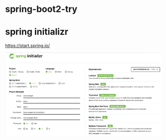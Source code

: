 # spring-boot2-try


# spring initializr

https://start.spring.io/

![spring initializr](initializr.png)


